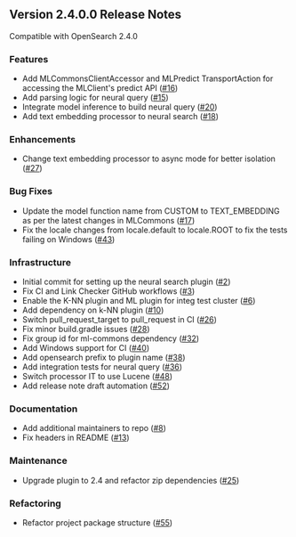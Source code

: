 ## Version 2.4.0.0 Release Notes

Compatible with OpenSearch 2.4.0

### Features

* Add MLCommonsClientAccessor and MLPredict TransportAction for accessing the MLClient's predict API ([#16](https://github.com/opensearch-project/neural-search/pull/16))
* Add parsing logic for neural query ([#15](https://github.com/opensearch-project/neural-search/pull/15))
* Integrate model inference to build neural query ([#20](https://github.com/opensearch-project/neural-search/pull/20))
* Add text embedding processor to neural search ([#18](https://github.com/opensearch-project/neural-search/pull/18))

### Enhancements

* Change text embedding processor to async mode for better isolation ([#27](https://github.com/opensearch-project/neural-search/pull/27))

### Bug Fixes

* Update the model function name from CUSTOM to TEXT_EMBEDDING as per the latest changes in MLCommons ([#17](https://github.com/opensearch-project/neural-search/pull/17))
* Fix the locale changes from locale.default to locale.ROOT to fix the tests failing on Windows ([#43](https://github.com/opensearch-project/neural-search/pull/43))

### Infrastructure

* Initial commit for setting up the neural search plugin ([#2](https://github.com/opensearch-project/neural-search/pull/2))
* Fix CI and Link Checker GitHub workflows ([#3](https://github.com/opensearch-project/neural-search/pull/3))
* Enable the K-NN plugin and ML plugin for integ test cluster ([#6](https://github.com/opensearch-project/neural-search/pull/6))
* Add dependency on k-NN plugin ([#10](https://github.com/opensearch-project/neural-search/pull/10))
* Switch pull_request_target to pull_request in CI ([#26](https://github.com/opensearch-project/neural-search/pull/26))
* Fix minor build.gradle issues ([#28](https://github.com/opensearch-project/neural-search/pull/28))
* Fix group id for ml-commons dependency ([#32](https://github.com/opensearch-project/neural-search/pull/32))
* Add Windows support for CI ([#40](https://github.com/opensearch-project/neural-search/pull/40))
* Add opensearch prefix to plugin name ([#38](https://github.com/opensearch-project/neural-search/pull/38))
* Add integration tests for neural query ([#36](https://github.com/opensearch-project/neural-search/pull/36))
* Switch processor IT to use Lucene ([#48](https://github.com/opensearch-project/neural-search/pull/48))
* Add release note draft automation ([#52](https://github.com/opensearch-project/neural-search/pull/52))

### Documentation

* Add additional maintainers to repo ([#8](https://github.com/opensearch-project/neural-search/pull/8))
* Fix headers in README ([#13](https://github.com/opensearch-project/neural-search/pull/13))

### Maintenance

* Upgrade plugin to 2.4 and refactor zip dependencies ([#25](https://github.com/opensearch-project/neural-search/pull/25))

### Refactoring

* Refactor project package structure ([#55](https://github.com/opensearch-project/neural-search/pull/55))
